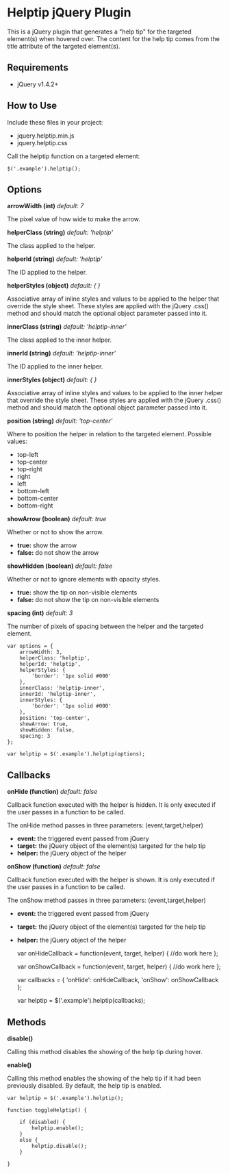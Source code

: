 Helptip jQuery Plugin
=====================

This is a jQuery plugin that generates a "help tip" for the targeted element(s) when hovered over. The content for the help tip comes from the title attribute of the targeted element(s).

Requirements
------------
- jQuery v1.4.2+


How to Use
----------

Include these files in your project:
- jquery.helptip.min.js
- jquery.helptip.css

Call the helptip function on a targeted element: 

    $('.example').helptip();


Options
-------

**arrowWidth (int)** _default: 7_

The pixel value of how wide to make the arrow.


**helperClass (string)** _default: 'helptip'_

The class applied to the helper.


**helperId (string)** _default: 'helptip'_

The ID applied to the helper.


**helperStyles (object)** _default: { }_

Associative array of inline styles and values to be applied to the helper that override the style sheet. These styles are applied with the jQuery .css() method and should match the optional object parameter passed into it.


**innerClass (string)** _default: 'helptip-inner'_

The class applied to the inner helper.


**innerId (string)** _default: 'helptip-inner'_

The ID applied to the inner helper.


**innerStyles (object)** _default: { }_

Associative array of inline styles and values to be applied to the inner helper that override the style sheet. These styles are applied with the jQuery .css() method and should match the optional object parameter passed into it.


**position (string)** _default: 'top-center'_

Where to position the helper in relation to the targeted element. Possible values:
- top-left
- top-center
- top-right
- right
- left
- bottom-left
- bottom-center
- bottom-right


**showArrow (boolean)** _default: true_

Whether or not to show the arrow.
- **true:** show the arrow
- **false:** do not show the arrow


**showHidden (boolean)** _default: false_

Whether or not to ignore elements with opacity styles.
- **true:** show the tip on non-visible elements
- **false:** do not show the tip on non-visible elements


**spacing (int)** _default: 3_

The number of pixels of spacing between the helper and the targeted element.


    var options = {
        arrowWidth: 3,
        helperClass: 'helptip',
        helperId: 'helptip',
        helperStyles: {
            'border': '1px solid #000'
        },
        innerClass: 'helptip-inner',
        innerId: 'helptip-inner',
        innerStyles: {
            'border': '1px solid #000'            
        },
        position: 'top-center',
        showArrow: true,
        showHidden: false,
        spacing: 3        
    };
    
    var helptip = $('.example').helptip(options);


Callbacks
---------

**onHide (function)** _default: false_

Callback function executed with the helper is hidden. It is only executed if the user passes in a function to be called.

The onHide method passes in three parameters: (event,target,helper)
- **event:** the triggered event passed from jQuery
- **target:** the jQuery object of the element(s) targeted for the help tip
- **helper:** the jQuery object of the helper


**onShow (function)** _default: false_

Callback function executed with the helper is shown. It is only executed if the user passes in a function to be called.

The onShow method passes in three parameters: (event,target,helper)
- **event:** the triggered event passed from jQuery
- **target:** the jQuery object of the element(s) targeted for the help tip
- **helper:** the jQuery object of the helper

    var onHideCallback = function(event, target, helper) {
        //do work here
    };
    
    var onShowCallback = function(event, target, helper) {
        //do work here
    };
    
    var callbacks = {
        'onHide': onHideCallback,
        'onShow': onShowCallback
    };
    
    var helptip = $('.example').helptip(callbacks);


Methods
-------

**disable()**

Calling this method disables the showing of the help tip during hover.


**enable()**

Calling this method enables the showing of the help tip if it had been previously disabled. By default, the help tip is enabled.


    var helptip = $('.example').helptip();
    
    function toggleHelptip() {
    
        if (disabled) {
            helptip.enable();
        }
        else {
            helptip.disable();
        }
    
    }